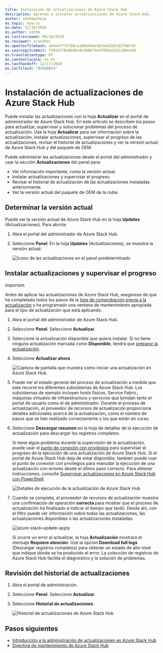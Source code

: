 ```yaml
---
title: Instalación de actualizaciones de Azure Stack Hub
description: Aprenda a instalar actualizaciones de Azure Stack Hub.
author: sethmanheim
ms.topic: how-to
ms.date: 12/16/2020
ms.author: sethm
ms.lastreviewed: 09/10/2019
ms.reviewer: sranthar
ms.openlocfilehash: a54e47ff5788ca100e45be103e4d3d5192766f3b
ms.sourcegitcommit: f30e5178e0b4be4e3886f4e9f699a2b51286e2a8
ms.translationtype: HT
ms.contentlocale: es-ES
ms.lasthandoff: 12/17/2020
ms.locfileid: "97620823"
---
```

# <a name="install-azure-stack-hub-updates"></a>Instalación de actualizaciones de Azure Stack Hub

Puede instalar las actualizaciones con la hoja **Actualizar**  en el portal de administrador de Azure Stack Hub. En este artículo se describen los pasos para actualizar, supervisar y solucionar problemas del proceso de actualización. Use la hoja **Actualizar** para ver información sobre la actualización, instalar actualizaciones, supervisar el progreso de las actualizaciones, revisar el historial de actualizaciones y ver la versión actual de Azure Stack Hub y del paquete de OEM.

Puede administrar las actualizaciones desde el portal del administrador y usar la sección **Actualizaciones** del panel para:

- Ver información importante, como la versión actual.
- Instalar actualizaciones y supervisar el progreso.
- Revisar el historial de actualización de las actualizaciones instaladas anteriormente.
- Ver la versión actual del paquete de OEM de la nube.

## <a name="determine-the-current-version"></a>Determinar la versión actual

Puede ver la versión actual de Azure Stack Hub en la hoja **Updates** (Actualizaciones). Para abrirla:

1. Abra el portal del administrador de Azure Stack Hub.

2. Seleccione **Panel**. En la hoja **Updates** (Actualizaciones), se muestra la versión actual:

    ![Icono de las actualizaciones en el panel predeterminado](./media/azure-stack-apply-updates/dashboard.png)

## <a name="install-updates-and-monitor-progress"></a>Instalar actualizaciones y supervisar el progreso

> [!IMPORTANT]
> Antes de aplicar las actualizaciones de Azure Stack Hub, asegúrese de que ha completado todos los pasos de la [lista de comprobación previa a la actualización](release-notes-checklist.md) y ha programado una ventana de mantenimiento apropiada para el tipo de actualización que está aplicando.

1. Abra el portal del administrador de Azure Stack Hub.

2. Seleccione **Panel**. Seleccione **Actualizar**.

3. Seleccione la actualización disponible que quiera instalar. Si no tiene ninguna actualización marcada como **Disponible**, tendrá que [preparar la actualización](azure-stack-update-prepare-package.md).

4. Seleccione **Actualizar ahora**.

    ![Captura de pantalla que muestra cómo iniciar una actualización en Azure Stack Hub.](./media/azure-stack-apply-updates/image2.png)

5. Puede ver el estado general del proceso de actualización a medida que este recorre los diferentes subsistemas de Azure Stack Hub. Los subsistemas de ejemplo incluyen hosts físicos, Service Fabric, máquinas virtuales de infraestructura y servicios que brindan tanto el portal de usuario como el de administrador. Durante el proceso de actualización, el proveedor de recursos de actualización proporciona detalles adicionales acerca de la actualización, como el número de pasos que se han realizado correctamente y los que están en curso.

6. Seleccione **Descargar resumen** en la hoja de detalles de la ejecución de actualización para descargar los registros completos.

    Si tiene algún problema durante la supervisión de la actualización, puede usar el [punto de conexión con privilegios](./azure-stack-privileged-endpoint.md) para supervisar el progreso de la ejecución de una actualización de Azure Stack Hub. Si el portal de Azure Stack Hub deja de estar disponible, también puede usar el punto de conexión con privilegios para reanudar la ejecución de una actualización con errores desde el último paso correcto. Para obtener instrucciones, consulte [Supervisar actualizaciones en Azure Stack Hub con PowerShell](azure-stack-update-monitor.md).

    ![Detalles de ejecución de la actualización de Azure Stack Hub](./media/azure-stack-apply-updates/image3.png)

7. Cuando se completa, el proveedor de recursos de actualización muestra una confirmación de operación **correcta** para mostrar que el proceso de actualización ha finalizado e indicar el tiempo que tardó. Desde ahí, con el filtro puede ver información sobre todas las actualizaciones, las actualizaciones disponibles o las actualizaciones instaladas.

    ![azure-stack-update-apply](./media/azure-stack-apply-updates/image4.png)

    Si ocurre un error al actualizar, la hoja **Actualización** mostrará el mensaje **Requiere atención**. Use la opción **Download full logs** (Descargar registros completos) para obtener un estado de alto nivel que indique dónde se ha producido el error. La colección de registros de Azure Stack Hub facilita el diagnóstico y la solución de problemas.

## <a name="review-update-history"></a>Revisión del historial de actualizaciones

1. Abra el portal de administración.

2. Seleccione **Panel**. Seleccione **Actualizar**.

3. Seleccione **Historial de actualizaciones**.

    ![Historial de actualizaciones de Azure Stack Hub](./media/azure-stack-apply-updates/image5.png)

## <a name="next-steps"></a>Pasos siguientes

- [Introducción a la administración de actualizaciones en Azure Stack Hub](./azure-stack-updates.md)  
- [Directiva de mantenimiento de Azure Stack Hub](./azure-stack-servicing-policy.md)  
